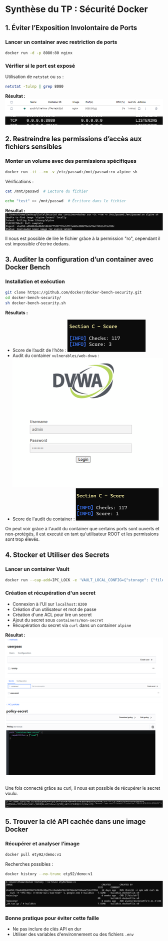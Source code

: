 
# Synthèse du TP : Sécurité Docker

## 1. Éviter l’Exposition Involontaire de Ports

### Lancer un container avec restriction de ports
```bash
docker run -d -p 8080:80 nginx
```

### Vérifier si le port est exposé
Utilisation de `netstat` ou `ss` :
```bash
netstat -tulnp | grep 8080
```

**Résultat :**
![Exposition du port](ImageSession2/Container_non_restreints.png)
![Exposition du port](ImageSession2/listening.png)

## 2. Restreindre les permissions d’accès aux fichiers sensibles

### Monter un volume avec des permissions spécifiques
```bash
docker run -it --rm -v /etc/passwd:/mnt/passwd:ro alpine sh
```

Vérifications :
```bash
cat /mnt/passwd  # Lecture du fichier
```
```bash
echo "test" >> /mnt/passwd  # Écriture dans le fichier
```

**Résultat :**
![Permission refusée](ImageSession2/creationalpine.png)

Il nous est possible de lire le fichier grâce à la permission "ro", cependant il est impossible d'écrire dedans.

## 3. Auditer la configuration d’un container avec Docker Bench

### Installation et exécution
```bash
git clone https://github.com/docker/docker-bench-security.git
cd docker-bench-security/
sh docker-bench-security.sh
```

**Résultats :**
- Score de l’audit de l’hôte : ![Résultat](ImageSession2/score.png)
- Audit du container `vulnerables/web-dvwa` : ![Audit](ImageSession2/dvwa.png)
- Score de l'audit du container : ![Audit](ImageSession2/score2.png)

On peut voir grâce à l'audit du container que certains ports sont ouverts et non-protégés, il est executé en tant qu'utilisateur ROOT et les permissions sont trop élevés.

## 4. Stocker et Utiliser des Secrets

### Lancer un container Vault
```bash
docker run --cap-add=IPC_LOCK -e 'VAULT_LOCAL_CONFIG={"storage": {"file": {"path": "/vault/file"}}, "listener": [{"tcp": { "address": "0.0.0.0:8200", "tls_disable": true}}], "default_lease_ttl": "168h", "max_lease_ttl": "720h", "ui": true}' -p 8200:8200 vault:1.13.3 server
```

### Création et récupération d'un secret
- Connexion à l'UI sur `localhost:8200`
- Création d'un utilisateur et mot de passe
- Création d'une ACL pour lire un secret
- Ajout du secret sous `containers/mon-secret`
- Récupération du secret via `curl` dans un container `alpine`

**Résultat :**
![Vault UI](ImageSession2/user.png)
![Vault UI](ImageSession2/secret.png)
![Vault UI](ImageSession2/policies.png)

Une fois connecté grâce au curl, il nous est possible de récupérer le secret voulu.

![Vault UI](ImageSession2/secret2.png)

## 5. Trouver la clé API cachée dans une image Docker

### Récupérer et analyser l’image
```bash
docker pull ety92/demo:v1
```

Recherches possibles :
```bash
docker history --no-trunc ety92/demo:v1

```

![Vault UI](ImageSession2/apikey.png)


### Bonne pratique pour éviter cette faille
- Ne pas inclure de clés API en dur
- Utiliser des variables d'environnement ou des fichiers `.env`
